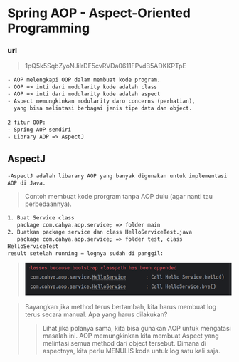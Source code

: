 # Spring AOP - Aspect-Oriented Programming

### url

> 1pQ5k5SqbZyoNJilrDF5cvRVDa0611FPvdB5ADKKPTpE

```
- AOP melengkapi OOP dalam membuat kode program.
- OOP => inti dari modularity kode adalah class
- AOP => inti dari modularity kode adalah aspect
- Aspect memungkinkan modularity daro concerns (perhatian), 
  yang bisa melintasi berbagai jenis tipe data dan object.
  
2 fitur OOP:
- Spring AOP sendiri
- Library AOP => AspectJ
```

## AspectJ

```
-AspectJ adalah libarary AOP yang banyak digunakan untuk implementasi AOP di Java.
```

> Contoh membuat kode prorgram tanpa AOP dulu (agar nanti tau perbedaannya).

```
1. Buat Service class
   package com.cahya.aop.service; => folder main
2. Buatkan package service dan class HelloServiceTest.java
   package com.cahya.aop.service; => folder test, class HelloServiceTest 
result setelah running = lognya sudah di panggil:
```

> ![img.png](img.png)

> Bayangkan jika method terus bertambah, kita harus membuat log terus secara manual.
> Apa yang harus dilakukan?
> > Lihat jika polanya sama, kita bisa gunakan AOP untuk mengatasi masalah ini.
> > AOP memungkinkan kita membuat Aspect yang melintasi semua method dari object tersebut.
> > Dimana di aspectnya, kita perlu MENULIS kode untuk log satu kali saja.
